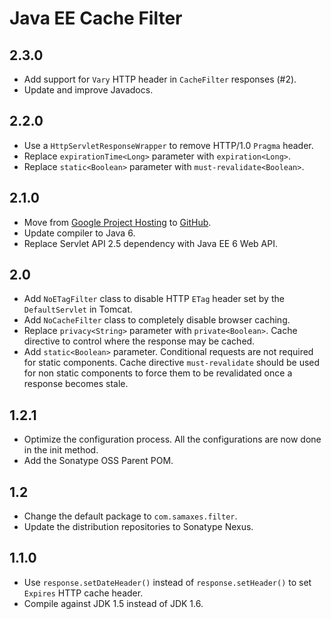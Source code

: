 # Java EE Cache Filter

## 2.3.0

* Add support for `Vary` HTTP header in `CacheFilter` responses (#2).
* Update and improve Javadocs.

## 2.2.0

* Use a `HttpServletResponseWrapper` to remove HTTP/1.0 `Pragma` header.
* Replace `expirationTime<Long>` parameter with `expiration<Long>`.
* Replace `static<Boolean>` parameter with `must-revalidate<Boolean>`.

## 2.1.0

* Move from [Google Project Hosting](https://code.google.com/p/cache-filter/) to [GitHub](https://github.com/samaxes/javaee-cache-filter).
* Update compiler to Java 6.
* Replace Servlet API 2.5 dependency with Java EE 6 Web API.

## 2.0

* Add `NoETagFilter` class to disable HTTP `ETag` header set by the `DefaultServlet` in Tomcat.
* Add `NoCacheFilter` class to completely disable browser caching.
* Replace `privacy<String>` parameter with `private<Boolean>`. Cache directive to control where the response may be cached.
* Add `static<Boolean>` parameter. Conditional requests are not required for static components.
  Cache directive `must-revalidate` should be used for non static components to force them to be revalidated once a response becomes stale.

## 1.2.1

* Optimize the configuration process. All the configurations are now done in the init method.
* Add the Sonatype OSS Parent POM.

## 1.2

* Change the default package to `com.samaxes.filter`.
* Update the distribution repositories to Sonatype Nexus.

## 1.1.0

* Use `response.setDateHeader()` instead of `response.setHeader()` to set `Expires` HTTP cache header.
* Compile against JDK 1.5 instead of JDK 1.6.
